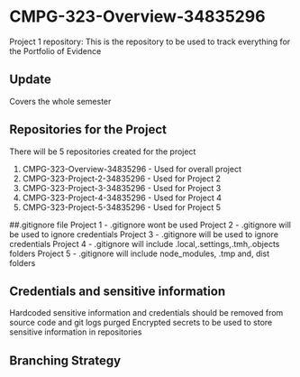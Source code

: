 # CMPG-323-Overview-34835296
Project 1 repository:
This is the repository to be used to track everything for the Portfolio of Evidence

## Update
Covers the whole semester

## Repositories for the Project
There will be 5 repositories created for the project

1. CMPG-323-Overview-34835296 - Used for overall project
2. CMPG-323-Project-2-34835296 - Used for Project 2 
3. CMPG-323-Project-3-34835296 - Used for Project 3 
4. CMPG-323-Project-4-34835296 - Used for Project 4 
5. CMPG-323-Project-5-34835296 - Used for Project 5 

##.gitignore file
Project 1 - .gitignore wont be used
Project 2 - .gitignore will be used to ignore credentials
Project 3 - .gitignore will be used to ignore credentials
Project 4 - .gitignore will include .local,.settings,.tmh,.objects folders
Project 5 - .gitignore will include node_modules, .tmp and, dist folders

## Credentials and sensitive information
Hardcoded sensitive information and credentials should be removed from source code and git logs purged
Encrypted secrets to be used to store sensitive information in repositories

## Branching Strategy


